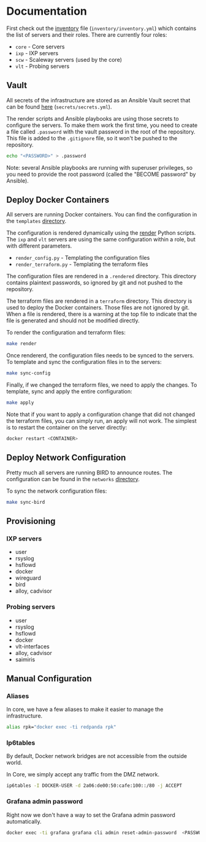 # Documentation

First check out the [inventory](../inventory/inventory.yml) file (`inventory/inventory.yml`) which contains the list of servers and their roles.
There are currently four roles:

* `core` - Core servers
* `ixp`  - IXP servers
* `scw`  - Scaleway servers (used by the core)
* `vlt`  - Probing servers

## Vault

All secrets of the infrastructure are stored as an Ansible Vault secret that can be found [here](../secrets/secrets.yml) (`secrets/secrets.yml`).

The render scripts and Ansible playbooks are using those secrets to configure the servers. To make them work the first time, you need to create a file called `.password` with the vault password in the root of the repository. This file is added to the `.gitignore` file, so it won't be pushed to the repository.

```sh
echo "<PASSWORD>" > .password
```

Note: several Ansible playbooks are running with superuser privileges, so you need to provide the root password (called the "BECOME password" by Ansible).

## Deploy Docker Containers

All servers are running Docker containers. You can find the configuration in the `templates` [directory](../templates/).

The configuration is rendered dynamically using the [render](../render/) Python scripts.
The `ixp`  and `vlt` servers are using the same configuration within a role, but with different parameters.

* `render_config.py` - Templating the configuration files
* `render_terraform.py` - Templating the terraform files

The configuration files are rendered in a `.rendered` directory. This directory contains plaintext passwords, so ignored by git and not pushed to the repository.

The terraform files are rendered in a `terraform` directory. This directory is used to deploy the Docker containers. Those files are not ignored by git. When a file is rendered, there is a warning at the top file to indicate that the file is generated and should not be modified directly.

To render the configuration and terraform files:

```sh
make render
```

Once rendererd, the configuration files needs to be synced to the servers. To template and sync the configuration files in to the servers:

```sh
make sync-config
```

Finally, if we changed the terraform files, we need to apply the changes. To template, sync and apply the entire configuration:

```sh
make apply
```

Note that if you want to apply a configuration change that did not changed the terraform files, you can simply run, an apply will not work. The simplest is to restart the container on the server directly:

```sh
docker restart <CONTAINER>
```

## Deploy Network Configuration

Pretty much all servers are running BIRD to announce routes. The configuration can be found in the `networks` [directory](../networks/).

To sync the network configuration files:

```sh
make sync-bird
```

## Provisioning

### IXP servers

* user
* rsyslog
* hsflowd
* docker
* wireguard
* bird
* alloy, cadvisor

### Probing servers

* user
* rsyslog
* hsflowd
* docker
* vlt-interfaces
* alloy, cadvisor
* saimiris

## Manual Configuration

### Aliases

In core, we have a few aliases to make it easier to manage the infrastructure.

```sh
alias rpk="docker exec -ti redpanda rpk"
```

### Ip6tables

By default, Docker network bridges are not accessible from the outside world.

In Core, we simply accept any traffic from the DMZ network.

```sh
ip6tables -I DOCKER-USER -d 2a06:de00:50:cafe:100::/80 -j ACCEPT
```

### Grafana admin password

Right now we don't have a way to set the Grafana admin password automatically.

```sh
docker exec -ti grafana grafana cli admin reset-admin-password  <PASSWORD>
```
